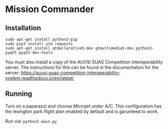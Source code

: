 Mission Commander
===

Installation
---
```
sudo apt-get install python3-pip
sudo pip3 install utm requests
sudo apt-get install qtdeclarative5-dev qtmultimedia5-dev python3-pyqt5 pyqt5-dev-tools
```

You must also install a copy of the AUVSI SUAS Competition Interoperability server. The instructions for this can be found in the documentation for the server: https://auvsi-suas-competition-interoperability-system.readthedocs.io/en/latest/

Running
---
Turn on a paparazzi and choose Microjet under A/C.
This configuration has the lexington park flight plan enabled by default and is garunteed to work.

Run via: `python3 main.py`